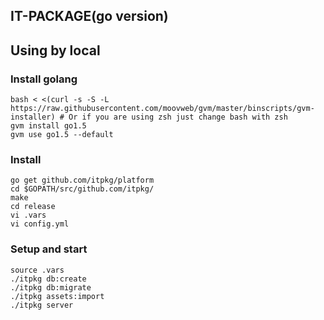 IT-PACKAGE(go version)
--------------------------------

## Using by local

### Install golang
    bash < <(curl -s -S -L https://raw.githubusercontent.com/moovweb/gvm/master/binscripts/gvm-installer) # Or if you are using zsh just change bash with zsh
    gvm install go1.5
    gvm use go1.5 --default

### Install 
    go get github.com/itpkg/platform
    cd $GOPATH/src/github.com/itpkg/
    make
    cd release
    vi .vars
    vi config.yml

### Setup and start
    source .vars
    ./itpkg db:create
    ./itpkg db:migrate
    ./itpkg assets:import
    ./itpkg server


    


